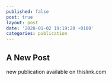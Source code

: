 ```yaml
---
published: false
post: true
layout: post
date: '2020-01-02 19:19:20 +0100'
categories: publication
---
```

## A New Post

new publication available on thislink.com 
